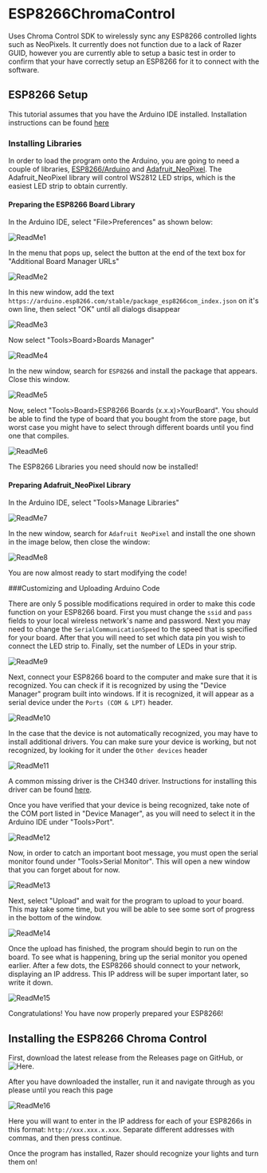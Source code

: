 # ESP8266ChromaControl
Uses Chroma Control SDK to wirelessly sync any ESP8266 controlled lights such as NeoPixels. It currently does not function due to a lack of Razer GUID, however you are currently able to setup a basic test in order to confirm that your have correctly setup an ESP8266 for it to connect with the software.

## ESP8266 Setup
This tutorial assumes that you have the Arduino IDE installed. Installation instructions can be found [here](https://www.arduino.cc/en/software)

### Installing Libraries
In order to load the program onto the Arduino, you are going to need a couple of libraries, [ESP8266/Arduino](https://github.com/esp8266/Arduino) and [Adafruit_NeoPixel](https://github.com/adafruit/Adafruit_NeoPixel). The Adafruit_NeoPixel library will control WS2812 LED strips, which is the easiest LED strip to obtain currently.

#### Preparing the ESP8266 Board Library
In the Arduino IDE, select "File>Preferences" as shown below:

![ReadMe1](ReadMe_images/1.png)

In the menu that pops up, select the button at the end of the text box for "Additional Board Manager URLs"

![ReadMe2](ReadMe_images/2.png)

In this new window, add the text `https://arduino.esp8266.com/stable/package_esp8266com_index.json` on it's own line, then select "OK" until all dialogs disappear

![ReadMe3](ReadMe_images/3.png)

Now select "Tools>Board>Boards Manager"

![ReadMe4](ReadMe_images/4.png)

In the new window, search for `ESP8266` and install the package that appears. Close this window.

![ReadMe5](ReadMe_images/5.png)

Now, select "Tools>Board>ESP8266 Boards (x.x.x)>YourBoard". You should be able to find the type of board that you bought from the store page, but worst case you might have to select through different boards until you find one that compiles.

![ReadMe6](ReadMe_images/6.png)

The ESP8266 Libraries you need should now be installed!

#### Preparing Adafruit_NeoPixel Library
In the Arduino IDE, select "Tools>Manage Libraries"

![ReadMe7](ReadMe_images/7.png)

In the new window, search for `Adafruit NeoPixel` and install the one shown in the image below, then close the window:

![ReadMe8](ReadMe_images/8.png)

You are now almost ready to start modifying the code!

###Customizing and Uploading Arduino Code

There are only 5 possible modifications required in order to make this code function on your ESP8266 board. First you must change the `ssid` and `pass` fields to your local wireless network's name and password. Next you may need to change the `SerialCommunicationSpeed` to the speed that is specified for your board. After that you will need to set which data pin you wish to connect the LED strip to. Finally, set the number of LEDs in your strip.

![ReadMe9](ReadMe_images/9.png)

Next, connect your ESP8266 board to the computer and make sure that it is recognized. You can check if it is recognized by using the "Device Manager" program built into windows. If it is recognized, it will appear as a serial device under the `Ports (COM & LPT)` header.

![ReadMe10](ReadMe_images/10.png)

In the case that the device is not automatically recognized, you may have to install additional drivers. You can make sure your device is working, but not recognized, by looking for it under the `Other devices` header

![ReadMe11](ReadMe_images/11.png)

A common missing driver is the CH340 driver. Instructions for installing this driver can be found [here](https://electropeak.com/learn/how-to-install-ch340-driver/).

Once you have verified that your device is being recognized, take note of the COM port listed in "Device Manager", as you will need to select it in the Arduino IDE under "Tools>Port".

![ReadMe12](ReadMe_images/12.png)

Now, in order to catch an important boot message, you must open the serial monitor found under "Tools>Serial Monitor". This will open a new window that you can forget about for now.

![ReadMe13](ReadMe_images/13.png)

Next, select "Upload" and wait for the program to upload to your board. This may take some time, but you will be able to see some sort of progress in the bottom of the window.

![ReadMe14](ReadMe_images/14.png)

Once the upload has finished, the program should begin to run on the board. To see what is happening, bring up the serial monitor you opened earlier. After a few dots, the ESP8266 should connect to your network, displaying an IP address. This IP address will be super important later, so write it down.

![ReadMe15](ReadMe_images/15.png)

Congratulations! You have now properly prepared your ESP8266!

## Installing the ESP8266 Chroma Control

First, download the latest release from the Releases page on GitHub, or ![Here](https://github.com/Aidan-OS/ESP8266ChromaControl/releases).

After you have downloaded the installer, run it and navigate through as you please until you reach this page

![ReadMe16](ReadMe_images/16.png)

Here you will want to enter in the IP address for each of your ESP8266s in this format: `http://xxx.xxx.x.xxx`. Separate different addresses with commas, and then press continue.

Once the program has installed, Razer should recognize your lights and turn them on!
